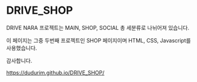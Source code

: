 # DRIVE_SHOP

DRIVE NARA 프로젝트는 MAIN, SHOP, SOCIAL 총 세분류로 나뉘어져 있습니다.

이 페이지는 그중 두번째 프로젝트인 SHOP 페이지이며 HTML, CSS, Javascript를 사용했습니다.

감사합니다.


https://dudurim.github.io/DRIVE_SHOP/
